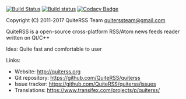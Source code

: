 [![Build Status](https://travis-ci.org/QuiteRSS/quiterss.svg?branch=master)](https://travis-ci.org/QuiteRSS/quiterss)
[![Build status](https://ci.appveyor.com/api/projects/status/5lr4m5jxf2ad4f5r/branch/master?svg=true)](https://ci.appveyor.com/project/Funcy-dcm/quiterss/branch/master)
[![Codacy Badge](https://api.codacy.com/project/badge/Grade/ed6473aef4dd4c5aba8cf1dbbc8c6383)](https://www.codacy.com/app/Funcy-dcm/quiterss?utm_source=github.com&utm_medium=referral&utm_content=QuiteRSS/quiterss&utm_campaign=badger)

Copyright (C) 2011-2017 QuiteRSS Team <quiterssteam@gmail.com>

QuiteRSS is a open-source cross-platform RSS/Atom news feeds reader written on Qt/C++

Idea: Quite fast and comfortable to user

Links:
* Website: http://quiterss.org
* Git repository: https://github.com/QuiteRSS/quiterss
* Issue tracker: https://github.com/QuiteRSS/quiterss/issues
* Translations: https://www.transifex.com/projects/p/quiterss/
